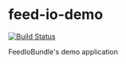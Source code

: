 # feed-io-demo

[![Build Status](https://travis-ci.org/alexdebril/feedio-demo.svg?branch=master)](http://travis-ci.org/alexdebril/feedio-demo)

FeedIoBundle's demo application
